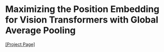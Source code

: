 # Maximizing the Position Embedding for Vision Transformers with Global Average Pooling


[[Project Page]](https://velpegor.github.io/ELITE/)
